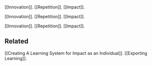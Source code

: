 [[Innovation]].
[[Repetition]].
[[Impact]].

[[Innovation]].
[[Repetition]].
[[Impact]].

[[Innovation]].
[[Repetition]].
[[Impact]].

Related
---
[[Creating A Learning System for Impact as an Individual]].
[[Exporting Learning]].